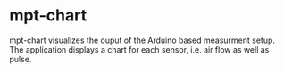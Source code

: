 # mpt-chart

mpt-chart visualizes the ouput of the Arduino based measurment setup. The application displays a chart for each sensor, i.e. air flow as well as pulse.
